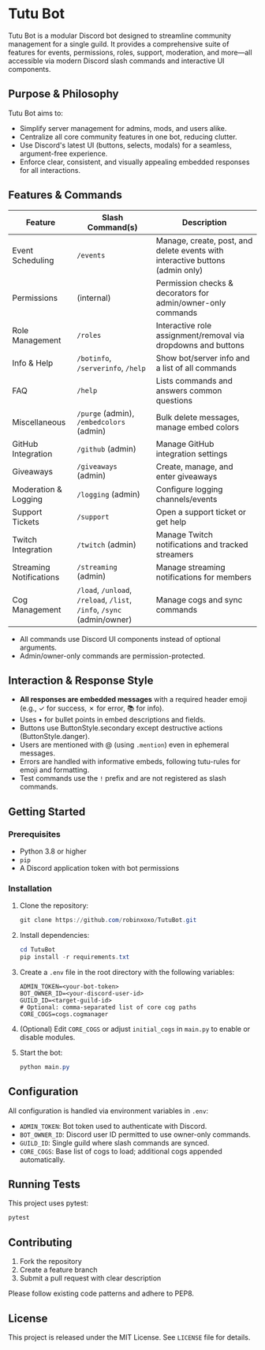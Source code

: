 # Tutu Bot

Tutu Bot is a modular Discord bot designed to streamline community management for a single guild. It provides a comprehensive suite of features for events, permissions, roles, support, moderation, and more—all accessible via modern Discord slash commands and interactive UI components.

## Purpose & Philosophy

Tutu Bot aims to:
- Simplify server management for admins, mods, and users alike.
- Centralize all core community features in one bot, reducing clutter.
- Use Discord's latest UI (buttons, selects, modals) for a seamless, argument-free experience.
- Enforce clear, consistent, and visually appealing embedded responses for all interactions.

## Features & Commands

| Feature                | Slash Command(s)        | Description                                                                                  |
|------------------------|------------------------|----------------------------------------------------------------------------------------------|
| Event Scheduling       | `/events`              | Manage, create, post, and delete events with interactive buttons (admin only)                |
| Permissions            | (internal)             | Permission checks & decorators for admin/owner-only commands                                 |
| Role Management        | `/roles`               | Interactive role assignment/removal via dropdowns and buttons                                |
| Info & Help            | `/botinfo`, `/serverinfo`, `/help` | Show bot/server info and a list of all commands                                  |
| FAQ                    | `/help`                | Lists commands and answers common questions                                                  |
| Miscellaneous          | `/purge` (admin), `/embedcolors` (admin) | Bulk delete messages, manage embed colors                             |
| GitHub Integration     | `/github` (admin)      | Manage GitHub integration settings                                                          |
| Giveaways              | `/giveaways` (admin)   | Create, manage, and enter giveaways                                                         |
| Moderation & Logging   | `/logging` (admin)     | Configure logging channels/events                                                           |
| Support Tickets        | `/support`             | Open a support ticket or get help                                                           |
| Twitch Integration     | `/twitch` (admin)      | Manage Twitch notifications and tracked streamers                                            |
| Streaming Notifications| `/streaming` (admin)   | Manage streaming notifications for members                                                  |
| Cog Management         | `/load`, `/unload`, `/reload`, `/list`, `/info`, `/sync` (admin/owner) | Manage cogs and sync commands |

- All commands use Discord UI components instead of optional arguments.
- Admin/owner-only commands are permission-protected.

## Interaction & Response Style

- **All responses are embedded messages** with a required header emoji (e.g., ✓ for success, ✗ for error, 📚 for info).
- Uses • for bullet points in embed descriptions and fields.
- Buttons use ButtonStyle.secondary except destructive actions (ButtonStyle.danger).
- Users are mentioned with @ (using `.mention`) even in ephemeral messages.
- Errors are handled with informative embeds, following tutu-rules for emoji and formatting.
- Test commands use the `!` prefix and are not registered as slash commands.

## Getting Started

### Prerequisites

- Python 3.8 or higher
- `pip`
- A Discord application token with bot permissions

### Installation

1. Clone the repository:
   ```powershell
   git clone https://github.com/robinxoxo/TutuBot.git
   ```
2. Install dependencies:
   ```powershell
   cd TutuBot
   pip install -r requirements.txt
   ```
3. Create a `.env` file in the root directory with the following variables:
   ```env
   ADMIN_TOKEN=<your-bot-token>
   BOT_OWNER_ID=<your-discord-user-id>
   GUILD_ID=<target-guild-id>
   # Optional: comma-separated list of core cog paths
   CORE_COGS=cogs.cogmanager
   ```
4. (Optional) Edit `CORE_COGS` or adjust `initial_cogs` in `main.py` to enable or disable modules.

5. Start the bot:
   ```powershell
   python main.py
   ```

## Configuration

All configuration is handled via environment variables in `.env`:

- `ADMIN_TOKEN`: Bot token used to authenticate with Discord.
- `BOT_OWNER_ID`: Discord user ID permitted to use owner-only commands.
- `GUILD_ID`: Single guild where slash commands are synced.
- `CORE_COGS`: Base list of cogs to load; additional cogs appended automatically.

## Running Tests

This project uses pytest:

```powershell
pytest
```

## Contributing

1. Fork the repository
2. Create a feature branch
3. Submit a pull request with clear description

Please follow existing code patterns and adhere to PEP8.

## License

This project is released under the MIT License. See `LICENSE` file for details.

